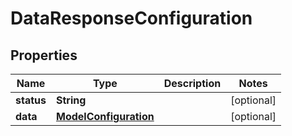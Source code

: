 

# DataResponseConfiguration


## Properties

| Name | Type | Description | Notes |
|------------ | ------------- | ------------- | -------------|
|**status** | **String** |  |  [optional] |
|**data** | [**ModelConfiguration**](ModelConfiguration.md) |  |  [optional] |



